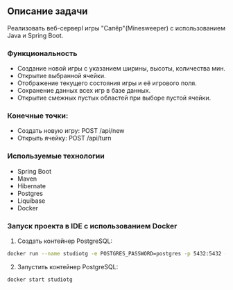 ## Описание задачи

Реализовать веб-серверI игры "Сапёр"(Minesweeper) с использованием
Java и Spring Boot.

### Функциональность

- Создание новой игры с указанием ширины, высоты, количества мин.
- Открытие выбранной ячейки.
- Отображение текущего состояния игры и её игрового поля.
- Сохранение данных всех игр в базе данных.
- Открытие смежных пустых областей при выборе пустой ячейки.

### Конечные точки:
- Создать новую игру: POST /api/new
- Открыть ячейку: POST  /api/turn

### Используемые технологии

- Spring Boot
- Maven
- Hibernate
- Postgres
- Liquibase
- Docker

### Запуск проекта в IDE с использованием  Docker

1. Создать контейнер PostgreSQL:

```bash
docker run --name studiotg -e POSTGRES_PASSWORD=postgres -p 5432:5432 -d postgres
```

2. Запустить контейнер PostgreSQL:

```bash
docker start studiotg
```